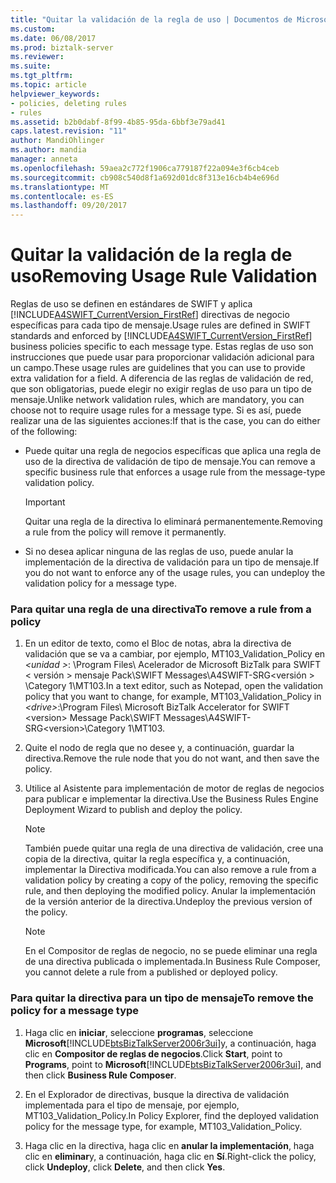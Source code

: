 ```yaml
---
title: "Quitar la validación de la regla de uso | Documentos de Microsoft"
ms.custom: 
ms.date: 06/08/2017
ms.prod: biztalk-server
ms.reviewer: 
ms.suite: 
ms.tgt_pltfrm: 
ms.topic: article
helpviewer_keywords:
- policies, deleting rules
- rules
ms.assetid: b2b0dabf-8f99-4b85-95da-6bbf3e79ad41
caps.latest.revision: "11"
author: MandiOhlinger
ms.author: mandia
manager: anneta
ms.openlocfilehash: 59aea2c772f1906ca779187f22a094e3f6cb4ceb
ms.sourcegitcommit: cb908c540d8f1a692d01dc8f313e16cb4b4e696d
ms.translationtype: MT
ms.contentlocale: es-ES
ms.lasthandoff: 09/20/2017
---
```

# <a name="removing-usage-rule-validation"></a><span data-ttu-id="eaeef-102">Quitar la validación de la regla de uso</span><span class="sxs-lookup"><span data-stu-id="eaeef-102">Removing Usage Rule Validation</span></span>
<span data-ttu-id="eaeef-103">Reglas de uso se definen en estándares de SWIFT y aplica [!INCLUDE[A4SWIFT_CurrentVersion_FirstRef](../../includes/a4swift-currentversion-firstref-md.md)] directivas de negocio específicas para cada tipo de mensaje.</span><span class="sxs-lookup"><span data-stu-id="eaeef-103">Usage rules are defined in SWIFT standards and enforced by [!INCLUDE[A4SWIFT_CurrentVersion_FirstRef](../../includes/a4swift-currentversion-firstref-md.md)] business policies specific to each message type.</span></span> <span data-ttu-id="eaeef-104">Estas reglas de uso son instrucciones que puede usar para proporcionar validación adicional para un campo.</span><span class="sxs-lookup"><span data-stu-id="eaeef-104">These usage rules are guidelines that you can use to provide extra validation for a field.</span></span> <span data-ttu-id="eaeef-105">A diferencia de las reglas de validación de red, que son obligatorias, puede elegir no exigir reglas de uso para un tipo de mensaje.</span><span class="sxs-lookup"><span data-stu-id="eaeef-105">Unlike network validation rules, which are mandatory, you can choose not to require usage rules for a message type.</span></span> <span data-ttu-id="eaeef-106">Si es así, puede realizar una de las siguientes acciones:</span><span class="sxs-lookup"><span data-stu-id="eaeef-106">If that is the case, you can do either of the following:</span></span>  
  
-   <span data-ttu-id="eaeef-107">Puede quitar una regla de negocios específicas que aplica una regla de uso de la directiva de validación de tipo de mensaje.</span><span class="sxs-lookup"><span data-stu-id="eaeef-107">You can remove a specific business rule that enforces a usage rule from the message-type validation policy.</span></span>  
  
    > [!IMPORTANT]
    >  <span data-ttu-id="eaeef-108">Quitar una regla de la directiva lo eliminará permanentemente.</span><span class="sxs-lookup"><span data-stu-id="eaeef-108">Removing a rule from the policy will remove it permanently.</span></span>  
  
-   <span data-ttu-id="eaeef-109">Si no desea aplicar ninguna de las reglas de uso, puede anular la implementación de la directiva de validación para un tipo de mensaje.</span><span class="sxs-lookup"><span data-stu-id="eaeef-109">If you do not want to enforce any of the usage rules, you can undeploy the validation policy for a message type.</span></span>  
  
### <a name="to-remove-a-rule-from-a-policy"></a><span data-ttu-id="eaeef-110">Para quitar una regla de una directiva</span><span class="sxs-lookup"><span data-stu-id="eaeef-110">To remove a rule from a policy</span></span>  
  
1.  <span data-ttu-id="eaeef-111">En un editor de texto, como el Bloc de notas, abra la directiva de validación que se va a cambiar, por ejemplo, MT103_Validation_Policy en  *\<unidad >*: \Program Files\ Acelerador de Microsoft BizTalk para SWIFT \< versión > mensaje Pack\SWIFT Messages\A4SWIFT-SRG\<versión > \Category 1\MT103.</span><span class="sxs-lookup"><span data-stu-id="eaeef-111">In a text editor, such as Notepad, open the validation policy that you want to change, for example, MT103_Validation_Policy in *\<drive>*:\Program Files\ Microsoft BizTalk Accelerator for SWIFT \<version> Message Pack\SWIFT Messages\A4SWIFT-SRG\<version>\Category 1\MT103.</span></span>  
  
2.  <span data-ttu-id="eaeef-112">Quite el nodo de regla que no desee y, a continuación, guardar la directiva.</span><span class="sxs-lookup"><span data-stu-id="eaeef-112">Remove the rule node that you do not want, and then save the policy.</span></span>  
  
3.  <span data-ttu-id="eaeef-113">Utilice al Asistente para implementación de motor de reglas de negocios para publicar e implementar la directiva.</span><span class="sxs-lookup"><span data-stu-id="eaeef-113">Use the Business Rules Engine Deployment Wizard to publish and deploy the policy.</span></span>  
  
    > [!NOTE]
    >  <span data-ttu-id="eaeef-114">También puede quitar una regla de una directiva de validación, cree una copia de la directiva, quitar la regla específica y, a continuación, implementar la Directiva modificada.</span><span class="sxs-lookup"><span data-stu-id="eaeef-114">You can also remove a rule from a validation policy by creating a copy of the policy, removing the specific rule, and then deploying the modified policy.</span></span> <span data-ttu-id="eaeef-115">Anular la implementación de la versión anterior de la directiva.</span><span class="sxs-lookup"><span data-stu-id="eaeef-115">Undeploy the previous version of the policy.</span></span>  
  
    > [!NOTE]
    >  <span data-ttu-id="eaeef-116">En el Compositor de reglas de negocio, no se puede eliminar una regla de una directiva publicada o implementada.</span><span class="sxs-lookup"><span data-stu-id="eaeef-116">In Business Rule Composer, you cannot delete a rule from a published or deployed policy.</span></span>  
  
### <a name="to-remove-the-policy-for-a-message-type"></a><span data-ttu-id="eaeef-117">Para quitar la directiva para un tipo de mensaje</span><span class="sxs-lookup"><span data-stu-id="eaeef-117">To remove the policy for a message type</span></span>  
  
1.  <span data-ttu-id="eaeef-118">Haga clic en **iniciar**, seleccione **programas**, seleccione **Microsoft**[!INCLUDE[btsBizTalkServer2006r3ui](../../includes/btsbiztalkserver2006r3ui-md.md)]y, a continuación, haga clic en **Compositor de reglas de negocios**.</span><span class="sxs-lookup"><span data-stu-id="eaeef-118">Click **Start**, point to **Programs**, point to **Microsoft**[!INCLUDE[btsBizTalkServer2006r3ui](../../includes/btsbiztalkserver2006r3ui-md.md)], and then click **Business Rule Composer**.</span></span>  
  
2.  <span data-ttu-id="eaeef-119">En el Explorador de directivas, busque la directiva de validación implementada para el tipo de mensaje, por ejemplo, MT103_Validation_Policy.</span><span class="sxs-lookup"><span data-stu-id="eaeef-119">In Policy Explorer, find the deployed validation policy for the message type, for example, MT103_Validation_Policy.</span></span>  
  
3.  <span data-ttu-id="eaeef-120">Haga clic en la directiva, haga clic en **anular la implementación**, haga clic en **eliminar**y, a continuación, haga clic en **Sí**.</span><span class="sxs-lookup"><span data-stu-id="eaeef-120">Right-click the policy, click **Undeploy**, click **Delete**, and then click **Yes**.</span></span>